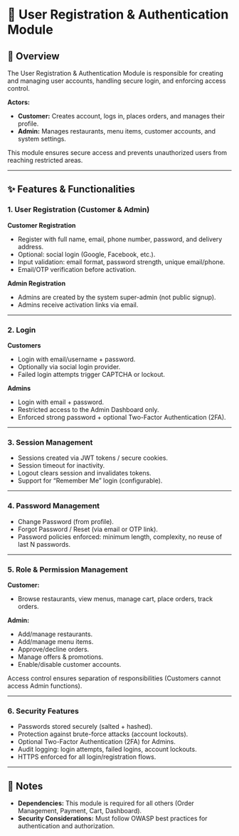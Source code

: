 # 🔐 User Registration & Authentication Module

## 📌 Overview

The User Registration & Authentication Module is responsible for creating and managing user accounts, handling secure login, and enforcing access control.

**Actors:**
- **Customer:** Creates account, logs in, places orders, and manages their profile.
- **Admin:** Manages restaurants, menu items, customer accounts, and system settings.

This module ensures secure access and prevents unauthorized users from reaching restricted areas.

---

## ✨ Features & Functionalities

### 1. User Registration (Customer & Admin)

**Customer Registration**
- Register with full name, email, phone number, password, and delivery address.
- Optional: social login (Google, Facebook, etc.).
- Input validation: email format, password strength, unique email/phone.
- Email/OTP verification before activation.

**Admin Registration**
- Admins are created by the system super-admin (not public signup).
- Admins receive activation links via email.

---

### 2. Login

**Customers**
- Login with email/username + password.
- Optionally via social login provider.
- Failed login attempts trigger CAPTCHA or lockout.

**Admins**
- Login with email + password.
- Restricted access to the Admin Dashboard only.
- Enforced strong password + optional Two-Factor Authentication (2FA).

---

### 3. Session Management

- Sessions created via JWT tokens / secure cookies.
- Session timeout for inactivity.
- Logout clears session and invalidates tokens.
- Support for “Remember Me” login (configurable).

---

### 4. Password Management

- Change Password (from profile).
- Forgot Password / Reset (via email or OTP link).
- Password policies enforced: minimum length, complexity, no reuse of last N passwords.

---

### 5. Role & Permission Management

**Customer:**
- Browse restaurants, view menus, manage cart, place orders, track orders.

**Admin:**
- Add/manage restaurants.
- Add/manage menu items.
- Approve/decline orders.
- Manage offers & promotions.
- Enable/disable customer accounts.

Access control ensures separation of responsibilities (Customers cannot access Admin functions).

---

### 6. Security Features

- Passwords stored securely (salted + hashed).
- Protection against brute-force attacks (account lockouts).
- Optional Two-Factor Authentication (2FA) for Admins.
- Audit logging: login attempts, failed logins, account lockouts.
- HTTPS enforced for all login/registration flows.

---

## 📌 Notes

- **Dependencies:** This module is required for all others (Order Management, Payment, Cart, Dashboard).
- **Security Considerations:** Must follow OWASP best practices for authentication and authorization.
